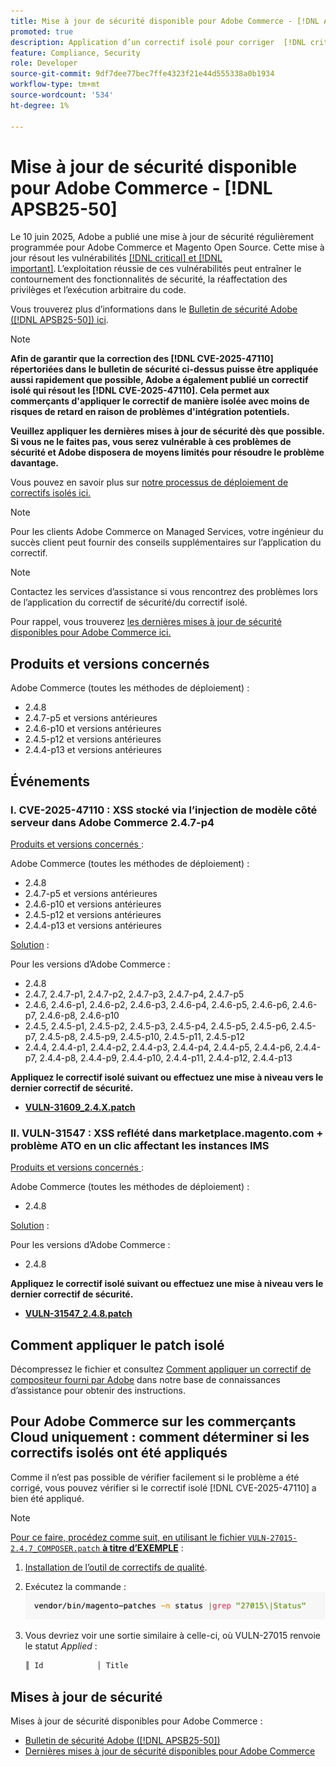 ```yaml
---
title: Mise à jour de sécurité disponible pour Adobe Commerce - [!DNL APSB25-50]
promoted: true
description: Application d’un correctif isolé pour corriger  [!DNL critical and important vulnerabilities] ’Adobe Commerce 2.4.8, 2.4.7-p5, 2.4.6-p10, 2.4.5-p12, 2.4.4-p13 et les versions antérieures.
feature: Compliance, Security
role: Developer
source-git-commit: 9df7dee77bec7ffe4323f21e44d555338a0b1934
workflow-type: tm+mt
source-wordcount: '534'
ht-degree: 1%

---
```


# Mise à jour de sécurité disponible pour Adobe Commerce - [!DNL APSB25-50]

Le 10 juin 2025, Adobe a publié une mise à jour de sécurité régulièrement programmée pour Adobe Commerce et Magento Open Source. Cette mise à jour résout les vulnérabilités [[!DNL critical] et [!DNL important]](https://helpx.adobe.com/fr/security/severity-ratings.html). L’exploitation réussie de ces vulnérabilités peut entraîner le contournement des fonctionnalités de sécurité, la réaffectation des privilèges et l’exécution arbitraire du code.

Vous trouverez plus d’informations dans le [Bulletin de sécurité Adobe ([!DNL APSB25-50]) ici](https://helpx.adobe.com/fr/security/products/magento/apsb25-50.html).

>[!NOTE]
>
>**Afin de garantir que la correction des [!DNL CVE-2025-47110] répertoriées dans le bulletin de sécurité ci-dessus puisse être appliquée aussi rapidement que possible, Adobe a également publié un correctif isolé qui résout les [!DNL CVE-2025-47110]. Cela permet aux commerçants d&#39;appliquer le correctif de manière isolée avec moins de risques de retard en raison de problèmes d&#39;intégration potentiels.**

**Veuillez appliquer les dernières mises à jour de sécurité dès que possible. Si vous ne le faites pas, vous serez vulnérable à ces problèmes de sécurité et Adobe disposera de moyens limités pour résoudre le problème davantage.**

Vous pouvez en savoir plus sur [notre processus de déploiement de correctifs isolés ici.](https://business.adobe.com/blog/introducing-enhanced-security-patch-deployment-and-communications-in-adobe-commerce)

>[!NOTE]
>
>Pour les clients Adobe Commerce on Managed Services, votre ingénieur du succès client peut fournir des conseils supplémentaires sur l’application du correctif.

>[!NOTE]
>
>Contactez les services d’assistance si vous rencontrez des problèmes lors de l’application du correctif de sécurité/du correctif isolé.

Pour rappel, vous trouverez [les dernières mises à jour de sécurité disponibles pour Adobe Commerce ici.](https://helpx.adobe.com/fr/security/products/magento.html)

## Produits et versions concernés

Adobe Commerce (toutes les méthodes de déploiement) :

* 2.4.8
* 2.4.7-p5 et versions antérieures
* 2.4.6-p10 et versions antérieures
* 2.4.5-p12 et versions antérieures
* 2.4.4-p13 et versions antérieures

## Événements

### I. CVE-2025-47110 : XSS stocké via l’injection de modèle côté serveur dans Adobe Commerce 2.4.7-p4

<u>Produits et versions concernés </u> :

Adobe Commerce (toutes les méthodes de déploiement) :

* 2.4.8
* 2.4.7-p5 et versions antérieures
* 2.4.6-p10 et versions antérieures
* 2.4.5-p12 et versions antérieures
* 2.4.4-p13 et versions antérieures

<u>Solution</u> :

Pour les versions d’Adobe Commerce :

* 2.4.8
* 2.4.7, 2.4.7-p1, 2.4.7-p2, 2.4.7-p3, 2.4.7-p4, 2.4.7-p5
* 2.4.6, 2.4.6-p1, 2.4.6-p2, 2.4.6-p3, 2.4.6-p4, 2.4.6-p5, 2.4.6-p6, 2.4.6-p7, 2.4.6-p8, 2.4.6-p10
* 2.4.5, 2.4.5-p1, 2.4.5-p2, 2.4.5-p3, 2.4.5-p4, 2.4.5-p5, 2.4.5-p6, 2.4.5-p7, 2.4.5-p8, 2.4.5-p9, 2.4.5-p10, 2.4.5-p11, 2.4.5-p12
* 2.4.4, 2.4.4-p1, 2.4.4-p2, 2.4.4-p3, 2.4.4-p4, 2.4.4-p5, 2.4.4-p6, 2.4.4-p7, 2.4.4-p8, 2.4.4-p9, 2.4.4-p10, 2.4.4-p11, 2.4.4-p12, 2.4.4-p13

**Appliquez le correctif isolé suivant ou effectuez une mise à niveau vers le dernier correctif de sécurité.**

* **[VULN-31609_2.4.X.patch](assets/VULN-31609_2.4.X_patch.zip)**

### II. VULN-31547 : XSS reflété dans marketplace.magento.com + problème ATO en un clic affectant les instances IMS

<u>Produits et versions concernés </u> :

Adobe Commerce (toutes les méthodes de déploiement) :

* 2.4.8

<u>Solution</u> :

Pour les versions d’Adobe Commerce :

* 2.4.8

**Appliquez le correctif isolé suivant ou effectuez une mise à niveau vers le dernier correctif de sécurité.**

* **[VULN-31547_2.4.8.patch](assets/VULN-31547_2.4.8_patch.zip)**

## Comment appliquer le patch isolé

Décompressez le fichier et consultez [Comment appliquer un correctif de compositeur fourni par Adobe](https://experienceleague.adobe.com/docs/commerce-knowledge-base/kb/how-to/how-to-apply-a-composer-patch-provided-by-magento.html?lang=fr) dans notre base de connaissances d’assistance pour obtenir des instructions.

## Pour Adobe Commerce sur les commerçants Cloud uniquement : comment déterminer si les correctifs isolés ont été appliqués

Comme il n’est pas possible de vérifier facilement si le problème a été corrigé, vous pouvez vérifier si le correctif isolé [!DNL CVE-2025-47110] a bien été appliqué.

>[!NOTE]
>
><u>Pour ce faire, procédez comme suit, en utilisant le fichier `VULN-27015-2.4.7_COMPOSER.patch` **à titre d’EXEMPLE**</u> :

1. [Installation de l’outil de correctifs de qualité](https://experienceleague.adobe.com/docs/commerce-operations/tools/quality-patches-tool/usage.html?lang=fr).
1. Exécutez la commande : <br>
   ![cve-2024-34102-tell-if-patch-applied-code](assets/cve-2024-34102-tell-if-patch-applied-code.png)
1. Vous devriez voir une sortie similaire à celle-ci, où VULN-27015 renvoie le statut *Applied* :

   ```bash
   ║ Id            │ Title                                                        │ Category        │ Origin                 │ Status      │ Details                                          ║ ║ N/A           │ ../m2-hotfixes/VULN-27015-2.4.7_COMPOSER_patch.patch      │ Other           │ Local                  │ Applied     │ Patch type: Custom                                
   ```

<!-- For Step 2:
     ```bash
    vendor/bin/magento-patches -n status |grep "27015\|Status"
     ```
-->

## Mises à jour de sécurité

Mises à jour de sécurité disponibles pour Adobe Commerce :

* [Bulletin de sécurité Adobe ([!DNL APSB25-50])](https://helpx.adobe.com/fr/security/products/magento/apsb25-50.html)
* [Dernières mises à jour de sécurité disponibles pour Adobe Commerce](https://helpx.adobe.com/fr/security/products/magento.html)

